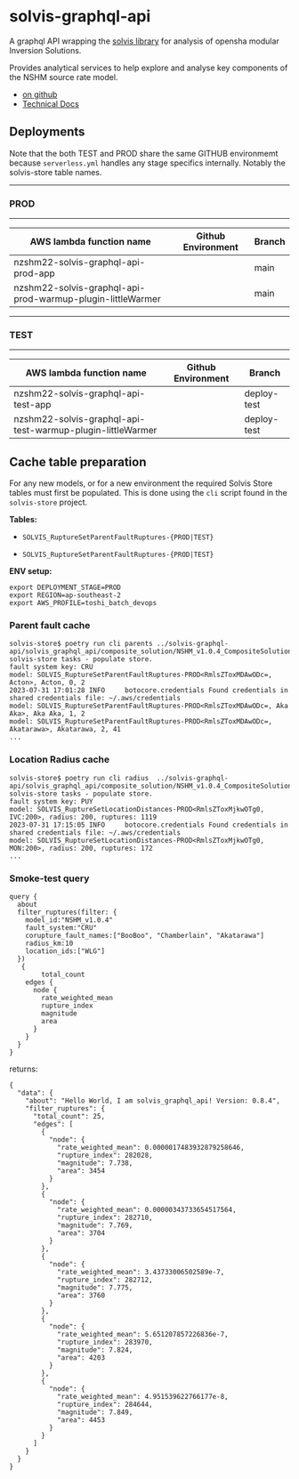# solvis-graphql-api

A graphql API wrapping the [solvis library](./solvis.md) for analysis of opensha modular Inversion Solutions.

Provides analytical services to help explore and analyse key components of the NSHM source rate model.

 - [on github](https://github.com/GNS-Science/solvis-graphql-api)
 - [Technical Docs](https://github.com/GNS-Science/solvis-graphql-api)

## Deployments

Note that the both TEST and PROD share the same GITHUB environmemt because `serverless.yml` handles any stage specifics internally. Notably the solvis-store table names.

-----
### PROD
-----

| AWS lambda function name                                    | Github Environment | Branch       |
| ----------------------------------------------------------- | ------------------ | ------------ | 
| nzshm22-solvis-graphql-api-prod-app                         |                | main  | 
| nzshm22-solvis-graphql-api-prod-warmup-plugin-littleWarmer  |                | main  | 


-----
### TEST
-----

| AWS lambda function name                                    | Github Environment | Branch       |
| ----------------------------------------------------------- | ------------------ | ------------ | 
| nzshm22-solvis-graphql-api-test-app                         |                | deploy-test  | 
| nzshm22-solvis-graphql-api-test-warmup-plugin-littleWarmer  |                | deploy-test  | 


## Cache table preparation 

For any new models, or for a new environment the required Solvis Store tables must first be populated. This is done using the `cli` script found in the `solvis-store` project.

**Tables:** 
 
 - `SOLVIS_RuptureSetParentFaultRuptures-{PROD|TEST}`

 - `SOLVIS_RuptureSetParentFaultRuptures-{PROD|TEST}`

**ENV setup:**
```
export DEPLOYMENT_STAGE=PROD
export REGION=ap-southeast-2
export AWS_PROFILE=toshi_batch_devops
```

### Parent fault cache

```
solvis-store$ poetry run cli parents ../solvis-graphql-api/solvis_graphql_api/composite_solution/NSHM_v1.0.4_CompositeSolution.zip
solvis-store tasks - populate store.
fault system key: CRU
model: SOLVIS_RuptureSetParentFaultRuptures-PROD<RmlsZToxMDAwODc=, Acton>, Acton, 0, 2
2023-07-31 17:01:28 INFO     botocore.credentials Found credentials in shared credentials file: ~/.aws/credentials
model: SOLVIS_RuptureSetParentFaultRuptures-PROD<RmlsZToxMDAwODc=, Aka Aka>, Aka Aka, 1, 2
model: SOLVIS_RuptureSetParentFaultRuptures-PROD<RmlsZToxMDAwODc=, Akatarawa>, Akatarawa, 2, 41
...
```

### Location Radius cache

```
solvis-store$ poetry run cli radius  ../solvis-graphql-api/solvis_graphql_api/composite_solution/NSHM_v1.0.4_CompositeSolution.zip
solvis-store tasks - populate store.
fault system key: PUY
model: SOLVIS_RuptureSetLocationDistances-PROD<RmlsZToxMjkwOTg0, IVC:200>, radius: 200, ruptures: 1119
2023-07-31 17:15:05 INFO     botocore.credentials Found credentials in shared credentials file: ~/.aws/credentials
model: SOLVIS_RuptureSetLocationDistances-PROD<RmlsZToxMjkwOTg0, MON:200>, radius: 200, ruptures: 172
...
```


### Smoke-test query

```
query {
  about 
  filter_ruptures(filter: {
    model_id:"NSHM_v1.0.4"
    fault_system:"CRU"
    corupture_fault_names:["BooBoo", "Chamberlain", "Akatarawa"]
    radius_km:10
    location_ids:["WLG"]
  })
   {
        total_count
    edges {
      node {
        rate_weighted_mean
        rupture_index
        magnitude
        area
      }
    }
  }
}
```

returns:

```
{
  "data": {
    "about": "Hello World, I am solvis_graphql_api! Version: 0.8.4",
    "filter_ruptures": {
      "total_count": 25,
      "edges": [
        {
          "node": {
            "rate_weighted_mean": 0.0000017483932879258646,
            "rupture_index": 282028,
            "magnitude": 7.738,
            "area": 3454
          }
        },
        {
          "node": {
            "rate_weighted_mean": 0.00000343733654517564,
            "rupture_index": 282710,
            "magnitude": 7.769,
            "area": 3704
          }
        },
        {
          "node": {
            "rate_weighted_mean": 3.43733006502589e-7,
            "rupture_index": 282712,
            "magnitude": 7.775,
            "area": 3760
          }
        },
        {
          "node": {
            "rate_weighted_mean": 5.651207857226836e-7,
            "rupture_index": 283970,
            "magnitude": 7.824,
            "area": 4203
          }
        },
        {
          "node": {
            "rate_weighted_mean": 4.951539622766177e-8,
            "rupture_index": 284644,
            "magnitude": 7.849,
            "area": 4453
          }
        }
      ]
    }
  }
}
```

